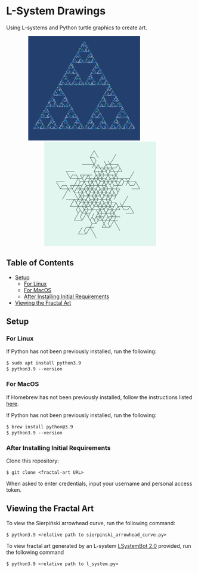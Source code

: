 # L-System Drawings
Using L-systems and Python turtle graphics to create art. 

<p align="center">
  <img style="white-space: pre" width="300" height="280" src="https://github.com/miaisakovic/fractal-art/blob/main/images/sierpinski_arrowhead_curve.png"/>
&nbsp; &nbsp; &nbsp; &nbsp; &nbsp; &nbsp; &nbsp; &nbsp; &nbsp; &nbsp; &nbsp;
  <img style="white-space: pre" width="300" height="280" src="https://github.com/miaisakovic/fractal-art/blob/main/images/l_system.png"/>
</p>

## Table of Contents
* [Setup](#setup)
  * [For Linux](#for-linux)
  * [For MacOS](#for-macos)
  * [After Installing Initial Requirements](#after-installing-initial-requirements)
* [Viewing the Fractal Art](#viewing-the-fractal-art)

## Setup 
### For Linux
If Python has not been previously installed, run the following:
```
$ sudo apt install python3.9
$ python3.9 --version
```

### For MacOS
If Homebrew has not been previously installed, follow the instructions listed [here](https://brew.sh/).

If Python has not been previously installed, run the following:
```
$ brew install python@3.9
$ python3.9 --version
```

### After Installing Initial Requirements
Clone this repository:
```
$ git clone <fractal-art URL>
``` 
When asked to enter credentials, input your username and personal access token.

## Viewing the Fractal Art
To view the Sierpiński arrowhead curve, run the following command:
```
$ python3.9 <relative path to sierpinski_arrowhead_curve.py>
```
To view fractal art generated by an L-system [LSystemBot 2.0](https://twitter.com/lsystembot?lang=en)  provided, run the following command
```
$ python3.9 <relative path to l_system.py>
```

